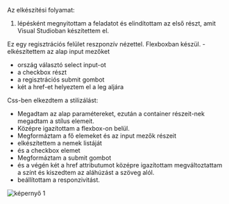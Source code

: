 Az elkészítési folyamat:
1. lépésként megnyitottam a feladatot és elindítottam az első részt, amit Visual Studioban készítettem el.

Ez egy regisztrációs felület reszponzív nézettel. Flexboxban készül.
  -elkészítettem az alap input mezőket 
  - ország választó select input-ot
  - a checkbox részt  
  - a regisztrációs submit gombot
  - két a href-et helyeztem el a leg aljára
  
   
Css-ben elkezdtem a stilizálást:

- Megadtam az alap paramétereket, ezután a container részeit-nek megadtam a stílus elemeit.
- Középre igazítottam a flexbox-on belül.
- Megformáztam a fő elemeket és az input mezők részeit
- elkészítettem a nemek listáját
- és a checkbox elemet 
- Megformáztam a submit gombot
- és a végén két a href attributumot középre igazítottam megváltoztattam a színt és kiszedtem az aláhúzást a szöveg alól.
- beállítottam a responzivitást.
  
![képernyő 1](https://github.com/Barbarakovacs85/appworld-hu-Git/assets/133600947/650a2be5-a821-4c26-8a30-083d445beb39)
